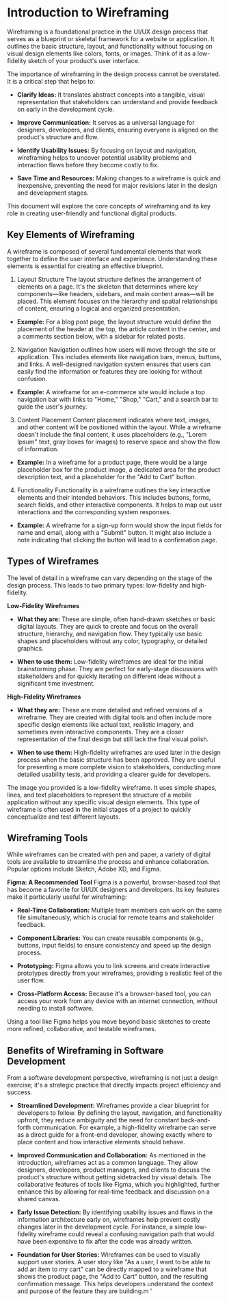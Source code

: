 # Introduction to Wireframing

Wireframing is a foundational practice in the UI/UX design process that serves as a blueprint or skeletal framework for a website or application. It outlines the basic structure, layout, and functionality without focusing on visual design elements like colors, fonts, or images. Think of it as a low-fidelity sketch of your product's user interface.

The importance of wireframing in the design process cannot be overstated. It is a critical step that helps to:

- **Clarify Ideas:** It translates abstract concepts into a tangible, visual representation that stakeholders can understand and provide feedback on early in the development cycle.

- **Improve Communication:** It serves as a universal language for designers, developers, and clients, ensuring everyone is aligned on the product's structure and flow.

- **Identify Usability Issues:** By focusing on layout and navigation, wireframing helps to uncover potential usability problems and interaction flaws before they become costly to fix.

- **Save Time and Resources:** Making changes to a wireframe is quick and inexpensive, preventing the need for major revisions later in the design and development stages.

This document will explore the core concepts of wireframing and its key role in creating user-friendly and functional digital products.

## Key Elements of Wireframing

A wireframe is composed of several fundamental elements that work together to define the user interface and experience. Understanding these elements is essential for creating an effective blueprint.

1. Layout Structure
   The layout structure defines the arrangement of elements on a page. It's the skeleton that determines where key components—like headers, sidebars, and main content areas—will be placed. This element focuses on the hierarchy and spatial relationships of content, ensuring a logical and organized presentation.

- **Example:** For a blog post page, the layout structure would define the placement of the header at the top, the article content in the center, and a comments section below, with a sidebar for related posts.

2. Navigation
   Navigation outlines how users will move through the site or application. This includes elements like navigation bars, menus, buttons, and links. A well-designed navigation system ensures that users can easily find the information or features they are looking for without confusion.

- **Example:** A wireframe for an e-commerce site would include a top navigation bar with links to "Home," "Shop," "Cart," and a search bar to guide the user's journey.

3. Content Placement
   Content placement indicates where text, images, and other content will be positioned within the layout. While a wireframe doesn't include the final content, it uses placeholders (e.g., "Lorem Ipsum" text, gray boxes for images) to reserve space and show the flow of information.

- **Example:** In a wireframe for a product page, there would be a large placeholder box for the product image, a dedicated area for the product description text, and a placeholder for the "Add to Cart" button.

4. Functionality
   Functionality in a wireframe outlines the key interactive elements and their intended behaviors. This includes buttons, forms, search fields, and other interactive components. It helps to map out user interactions and the corresponding system responses.

- **Example:** A wireframe for a sign-up form would show the input fields for name and email, along with a "Submit" button. It might also include a note indicating that clicking the button will lead to a confirmation page.

## Types of Wireframes

The level of detail in a wireframe can vary depending on the stage of the design process. This leads to two primary types: low-fidelity and high-fidelity.

**Low-Fidelity Wireframes**

- **What they are:** These are simple, often hand-drawn sketches or basic digital layouts. They are quick to create and focus on the overall structure, hierarchy, and navigation flow. They typically use basic shapes and placeholders without any color, typography, or detailed graphics.

- **When to use them:** Low-fidelity wireframes are ideal for the initial brainstorming phase. They are perfect for early-stage discussions with stakeholders and for quickly iterating on different ideas without a significant time investment.

**High-Fidelity Wireframes**

- **What they are:** These are more detailed and refined versions of a wireframe. They are created with digital tools and often include more specific design elements like actual text, realistic imagery, and sometimes even interactive components. They are a closer representation of the final design but still lack the final visual polish.

- **When to use them:** High-fidelity wireframes are used later in the design process when the basic structure has been approved. They are useful for presenting a more complete vision to stakeholders, conducting more detailed usability tests, and providing a clearer guide for developers.

The image you provided is a low-fidelity wireframe. It uses simple shapes, lines, and text placeholders to represent the structure of a mobile application without any specific visual design elements. This type of wireframe is often used in the initial stages of a project to quickly conceptualize and test different layouts.

## Wireframing Tools

While wireframes can be created with pen and paper, a variety of digital tools are available to streamline the process and enhance collaboration. Popular options include Sketch, Adobe XD, and Figma.

**Figma: A Recommended Tool**
Figma is a powerful, browser-based tool that has become a favorite for UI/UX designers and developers. Its key features make it particularly useful for wireframing:

- **Real-Time Collaboration:** Multiple team members can work on the same file simultaneously, which is crucial for remote teams and stakeholder feedback.

- **Component Libraries:** You can create reusable components (e.g., buttons, input fields) to ensure consistency and speed up the design process.

- **Prototyping:** Figma allows you to link screens and create interactive prototypes directly from your wireframes, providing a realistic feel of the user flow.

- **Cross-Platform Access:** Because it's a browser-based tool, you can access your work from any device with an internet connection, without needing to install software.

Using a tool like Figma helps you move beyond basic sketches to create more refined, collaborative, and testable wireframes.

## Benefits of Wireframing in Software Development

From a software development perspective, wireframing is not just a design exercise; it's a strategic practice that directly impacts project efficiency and success.

- **Streamlined Development:** Wireframes provide a clear blueprint for developers to follow. By defining the layout, navigation, and functionality upfront, they reduce ambiguity and the need for constant back-and-forth communication. For example, a high-fidelity wireframe can serve as a direct guide for a front-end developer, showing exactly where to place content and how interactive elements should behave.

- **Improved Communication and Collaboration:** As mentioned in the introduction, wireframes act as a common language. They allow designers, developers, product managers, and clients to discuss the product's structure without getting sidetracked by visual details. The collaborative features of tools like Figma, which you highlighted, further enhance this by allowing for real-time feedback and discussion on a shared canvas.

- **Early Issue Detection:** By identifying usability issues and flaws in the information architecture early on, wireframes help prevent costly changes later in the development cycle. For instance, a simple low-fidelity wireframe could reveal a confusing navigation path that would have been expensive to fix after the code was already written.

- **Foundation for User Stories:** Wireframes can be used to visually support user stories. A user story like "As a user, I want to be able to add an item to my cart" can be directly mapped to a wireframe that shows the product page, the "Add to Cart" button, and the resulting confirmation message. This helps developers understand the context and purpose of the feature they are building.m '
